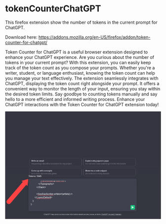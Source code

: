 # tokenCounterChatGPT
This firefox extension show the number of tokens in the current prompt for ChatGPT.

Download here: https://addons.mozilla.org/en-US/firefox/addon/token-counter-for-chatgpt/ 

Token Counter for ChatGPT is a useful browser extension designed to enhance your ChatGPT experience. Are you curious about the number of tokens in your current prompt? With this extension, you can easily keep track of the token count as you compose your prompts. Whether you're a writer, student, or language enthusiast, knowing the token count can help you manage your text effectively. The extension seamlessly integrates with ChatGPT, displaying the token count right alongside your prompt. It offers a convenient way to monitor the length of your input, ensuring you stay within the desired token limits. Say goodbye to counting tokens manually and say hello to a more efficient and informed writing process. Enhance your ChatGPT interactions with the Token Counter for ChatGPT extension today!

![Token Counter for ChatGPT](icons/background.png)
